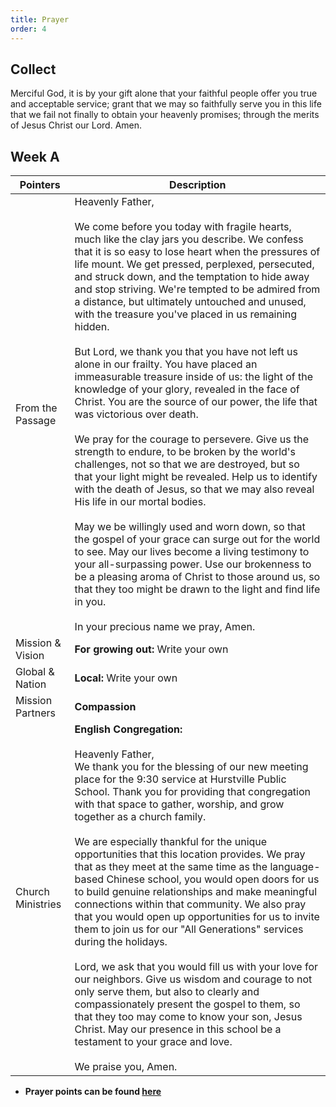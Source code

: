 ```yaml
---
title: Prayer
order: 4
---
```


## Collect
Merciful God, it is by your gift alone that your faithful people offer you true and acceptable service; grant that we may so faithfully serve you in this life that we fail not finally to obtain your heavenly promises; through the merits of Jesus Christ our Lord. Amen.

## Week A

| Pointers | Description |
| --- | --- |
| From the Passage | Heavenly Father, <br><br> We come before you today with fragile hearts, much like the clay jars you describe. We confess that it is so easy to lose heart when the pressures of life mount. We get pressed, perplexed, persecuted, and struck down, and the temptation to hide away and stop striving. We're tempted to be admired from a distance, but ultimately untouched and unused, with the treasure you've placed in us remaining hidden. <br><br> But Lord, we thank you that you have not left us alone in our frailty. You have placed an immeasurable treasure inside of us: the light of the knowledge of your glory, revealed in the face of Christ. You are the source of our power, the life that was victorious over death. <br><br> We pray for the courage to persevere. Give us the strength to endure, to be broken by the world's challenges, not so that we are destroyed, but so that your light might be revealed. Help us to identify with the death of Jesus, so that we may also reveal His life in our mortal bodies. <br><br> May we be willingly used and worn down, so that the gospel of your grace can surge out for the world to see. May our lives become a living testimony to your all-surpassing power. Use our brokenness to be a pleasing aroma of Christ to those around us, so that they too might be drawn to the light and find life in you. <br><br> In your precious name we pray, Amen. |
| Mission & Vision | **For growing out:** Write your own| 
| Global & Nation | **Local:** Write your own|
| Mission Partners | **Compassion**|
| Church Ministries | **English Congregation:** <br><br> Heavenly Father, <br> We thank you for the blessing of our new meeting place for the 9:30 service at Hurstville Public School. Thank you for providing that congregation with that space to gather, worship, and grow together as a church family. <br><br> We are especially thankful for the unique opportunities that this location provides. We pray that as they meet at the same time as the language-based Chinese school, you would open doors for us to build genuine relationships and make meaningful connections within that community. We also pray that you would open up opportunities for us to invite them to join us for our "All Generations" services during the holidays. <br><br> Lord, we ask that you would fill us with your love for our neighbors. Give us wisdom and courage to not only serve them, but also to clearly and compassionately present the gospel to them, so that they too may come to know your son, Jesus Christ. May our presence in this school be a testament to your grace and love. <br><br> We praise you, Amen.


- **Prayer points can be found [here](https://stgeorgeshurstville.org.au/prayer)**
